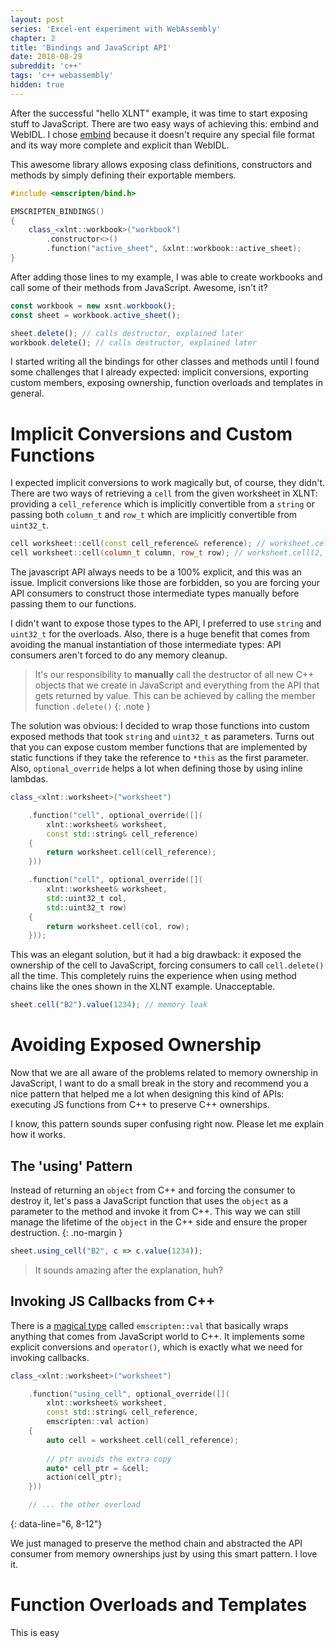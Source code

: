 ```yaml
---
layout: post
series: 'Excel-ent experiment with WebAssembly'
chapter: 2
title: 'Bindings and JavaScript API'
date: 2018-08-29
subreddit: 'c++'
tags: 'c++ webassembly'
hidden: true
---
```


After the successful "hello XLNT" example, it was time to start exposing stuff to JavaScript. There are two easy ways of achieving this: embind and WebIDL. I chose [embind](https://kripken.github.io/emscripten-site/docs/porting/connecting_cpp_and_javascript/embind.html) because it doesn't require any special file format and its way more complete and explicit than WebIDL.

<!-- more -->

This awesome library allows exposing class definitions, constructors and methods by simply defining their exportable members.

```cpp
#include <emscripten/bind.h>

EMSCRIPTEN_BINDINGS()
{
    class_<xlnt::workbook>("workbook")
        .constructor<>()
        .function("active_sheet", &xlnt::workbook::active_sheet);
}
```

After adding those lines to my example, I was able to create workbooks and call some of their methods from JavaScript. Awesome, isn't it?

```js
const workbook = new xsnt.workbook();
const sheet = workbook.active_sheet();

sheet.delete(); // calls destructor, explained later
workbook.delete(); // calls destructor, explained later
```

I started writing all the bindings for other classes and methods until I found some challenges that I already expected: implicit conversions, exporting custom members, exposing ownership, function overloads and templates in general.

# Implicit Conversions and Custom Functions

I expected implicit conversions to work magically but, of course, they didn't. There are two ways of retrieving a `cell` from the given worksheet in XLNT: providing a `cell_reference` which is implicitly convertible from a `string` or passing both `column_t` and `row_t` which are implicitly convertible from `uint32_t`.

```cpp
cell worksheet::cell(const cell_reference& reference); // worksheet.cell("B2")
cell worksheet::cell(column_t column, row_t row); // worksheet.cell(2, 2)
```

The javascript API always needs to be a 100% explicit, and this was an issue. Implicit conversions like those are forbidden, so you are forcing your API consumers to construct those intermediate types manually before passing them to our functions.

I didn't want to expose those types to the API, I preferred to use `string` and `uint32_t` for the overloads. Also, there is a huge benefit that comes from avoiding the manual instantiation of those intermediate types: API consumers aren't forced to do any memory cleanup.

> It's our responsibility to **manually** call the destructor of all new C++ objects that we create in JavaScript and everything from the API that gets returned by value. This can be achieved by calling the member function `.delete()`
{: .note }

The solution was obvious: I decided to wrap those functions into custom exposed methods that took `string` and `uint32_t` as parameters. Turns out that you can expose custom member functions that are implemented by static functions if they take the reference to `*this` as the first parameter. Also, `optional_override` helps a lot when defining those by using inline lambdas.

```cpp
class_<xlnt::worksheet>("worksheet")

    .function("cell", optional_override([](
        xlnt::worksheet& worksheet,
        const std::string& cell_reference)
    {
        return worksheet.cell(cell_reference);
    }))

    .function("cell", optional_override([](
        xlnt::worksheet& worksheet,
        std::uint32_t col,
        std::uint32_t row)
    {
        return worksheet.cell(col, row);
    }));
```

This was an elegant solution, but it had a big drawback: it exposed the ownership of the cell to JavaScript, forcing consumers to call `cell.delete()` all the time. This completely ruins the experience when using method chains like the ones shown in the XLNT example. Unacceptable.

```js
sheet.cell("B2").value(1234); // memory leak
```

# Avoiding Exposed Ownership

Now that we are all aware of the problems related to memory ownership in JavaScript, I want to do a small break in the story and recommend you a nice pattern that helped me a lot when designing this kind of APIs: executing JS functions from C++ to preserve C++ ownerships.

I know, this pattern sounds super confusing right now. Please let me explain how it works.

## The 'using' Pattern

Instead of returning an `object` from C++ and forcing the consumer to destroy it, let's pass a JavaScript function that uses the `object` as a parameter to the method and invoke it from C++. This way we can still manage the lifetime of the `object` in the C++ side and ensure the proper destruction.
{: .no-margin }
```js
sheet.using_cell("B2", c => c.value(1234));
```

> It sounds amazing after the explanation, huh?

## Invoking JS Callbacks from C++

There is a [magical type](https://kripken.github.io/emscripten-site/docs/api_reference/val.h.html) called `emscripten::val` that basically wraps anything that comes from JavaScript world to C++. It implements some explicit conversions and `operator()`, which is exactly what we need for invoking callbacks.

```cpp
class_<xlnt::worksheet>("worksheet")

    .function("using_cell", optional_override([](
        xlnt::worksheet& worksheet,
        const std::string& cell_reference,
        emscripten::val action)
    {
        auto cell = worksheet.cell(cell_reference);
        
        // ptr avoids the extra copy
        auto* cell_ptr = &cell;
        action(cell_ptr); 
    }))

    // ... the other overload
```
{: data-line="6, 8-12"}

We just managed to preserve the method chain and abstracted the API consumer from memory ownerships just by using this smart pattern. I love it.

# Function Overloads and Templates

This is easy
